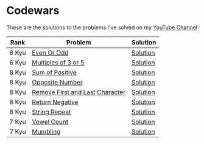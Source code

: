 # Codewars

These are the solutions to the problems I've solved on my [YouTube Channel](https://www.youtube.com/channel/UCswNz8o2CJLKAwgQ-BNg4iw)

| Rank | Problem                                                               | Solution                                            |
| ------ | --------------------------------------------------------------------- | --------------------------------------------------- |
| 8 Kyu  | [Even Or Odd](./8-kyu/even-odd/index.md)                              | [Solution](./8-kyu/even-odd/inde.js)                |
| 6 Kyu  | [Multiples of 3 or 5](./6-kyu/multiple-3-or-5/index.md)               | [Solution](./6-kyu/multiple-3-or-5/inde.js)         |
| 8 Kyu  | [Sum of Positive](./8-kyu/sum-positive/index.md)                      | [Solution](./8-kyu/sum-positive/index.js)           |
| 8 Kyu  | [Opposite Number](./8-kyu/opposite-number/index.md)                   | [Solution](./8-kyu/opposite-number/index.js)        |
| 8 Kyu  | [Remove First and Last Character](./8-kyu/remove-first-last/index.md) | [Solution](./8-kyu/remove-first-last/index.js)      |
| 8 Kyu  | [Return Negative](./8-kyu/return-negative/index.md)                   | [Solution](./8-kyu/return-negative/index.js)        |
| 8 Kyu  | [String Repeat](./8-kyu/string-repeat/index.md)                       | [Solution](./8-kyu/string-repeat/index.js)          |
| 7 Kyu  | [Vowel Count](./7-kyu/vowel-count/index.md)                           | [Solution](./7-kyu/../8-kyu/string-repeat/index.js) |
| 7 Kyu  | [Mumbling](./7-kyu/mumbling/index.md)                                 | [Solution](./7-kyu/mumbling/index.js)               |

